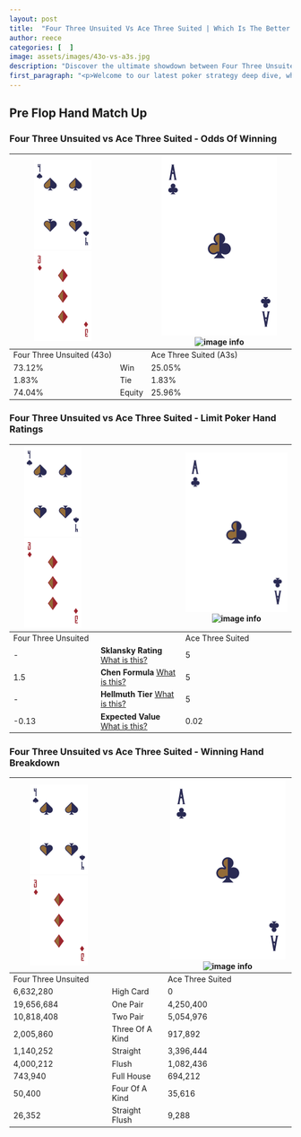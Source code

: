 ```yaml
---
layout: post
title:  "Four Three Unsuited Vs Ace Three Suited | Which Is The Better Hand In Poker? A Complete Guide"
author: reece
categories: [  ]
image: assets/images/43o-vs-a3s.jpg
description: "Discover the ultimate showdown between Four Three Unsuited and Ace Three Suited in poker! Uncover the odds, strategies, and scenarios where one hand triumphs over the other. Get ready to up your poker game with this thrilling analysis."
first_paragraph: "<p>Welcome to our latest poker strategy deep dive, where we're pitting two distinct hands against each other in a high-stakes showdown: Four Three Unsuited vs Ace Three Suited.</p><p>In the dynamic world of poker, every decision counts, and knowing which hand holds the upper hand is key to your success at the table.</p><p>In this article, we'll dissect these two hands, explore the scenarios where one dominates the other, and equip you with the knowledge to make strategic choices that can tip the odds in your favor.</p><p>Get ready to unravel the intriguing dynamics of these poker hands and elevate your game to new heights.</p>"
---
```




[comment]: # (sp0)

## Pre Flop Hand Match Up

<div class="table hand-ratings" markdown="1"> 



### Four Three Unsuited vs Ace Three Suited - Odds Of Winning


    
| ![image info](assets/images/hand1/4.png) ![image info](assets/images/hand1/3o.png) |  | ![image info](assets/images/hand2/A.png) ![image info](assets/images/hand2/3s.png) |
| -------- | -------- | -------- |
| Four Three Unsuited (43o) |  | Ace Three Suited (A3s) |
| 73.12% | Win | 25.05% |
| 1.83% | Tie | 1.83% |
| 74.04% | Equity | 25.96% |




[comment]: # (sp1)



### Four Three Unsuited vs Ace Three Suited - Limit Poker Hand Ratings


    
| ![image info](assets/images/hand1/4.png) ![image info](assets/images/hand1/3o.png) |  | ![image info](assets/images/hand2/A.png) ![image info](assets/images/hand2/3s.png) |
| -------- | -------- | -------- |
| Four Three Unsuited |  | Ace Three Suited |
| - | **Sklansky Rating** [What is this?](/sklansky-rating-explained) | 5 |
| 1.5 | **Chen Formula** [What is this?](/chen-formula-explained) | 5 |
| - | **Hellmuth Tier** [What is this?](/Hellmuth-tier-explained) | 5 |
| -0.13 | **Expected Value** [What is this?](/expected-value-explained) | 0.02 |




[comment]: # (sp2)



### Four Three Unsuited vs Ace Three Suited - Winning Hand Breakdown


    
| ![image info](assets/images/hand1/4.png) ![image info](assets/images/hand1/3o.png) |  | ![image info](assets/images/hand2/A.png) ![image info](assets/images/hand2/3s.png) |
| -------- | -------- | -------- |
| Four Three Unsuited |  | Ace Three Suited |
| 6,632,280 | High Card | 0 |
| 19,656,684 | One Pair | 4,250,400 |
| 10,818,408 | Two Pair | 5,054,976 |
| 2,005,860 | Three Of A Kind | 917,892 |
| 1,140,252 | Straight | 3,396,444 |
| 4,000,212 | Flush | 1,082,436 |
| 743,940 | Full House | 694,212 |
| 50,400 | Four Of A Kind | 35,616 |
| 26,352 | Straight Flush | 9,288 |




[comment]: # (sp3)



</div>

[comment]: # (sp4)



[comment]: # (sp5)

